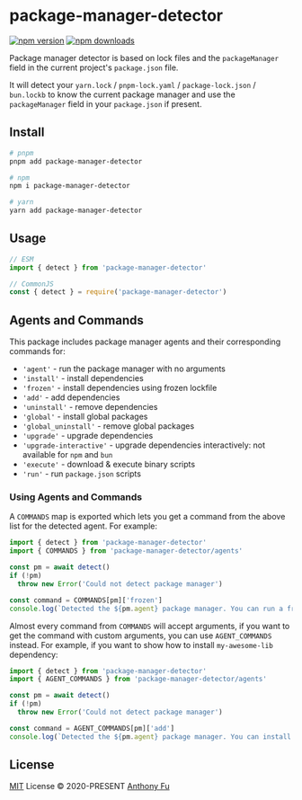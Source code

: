 # package-manager-detector

[![npm version][npm-version-src]][npm-version-href]
[![npm downloads][npm-downloads-src]][npm-downloads-href]

Package manager detector is based on lock files and the `packageManager` field in the current project's `package.json` file.

It will detect your `yarn.lock` / `pnpm-lock.yaml` / `package-lock.json` / `bun.lockb` to know the current package manager and use the `packageManager` field in your `package.json` if present.

## Install

```sh
# pnpm
pnpm add package-manager-detector

# npm
npm i package-manager-detector

# yarn
yarn add package-manager-detector
```

## Usage

```js
// ESM
import { detect } from 'package-manager-detector'
```

```js
// CommonJS
const { detect } = require('package-manager-detector')
```

## Agents and Commands

This package includes package manager agents and their corresponding commands for:
- `'agent'` - run the package manager with no arguments
- `'install'` - install dependencies
- `'frozen'` - install dependencies using frozen lockfile
- `'add'` - add dependencies
- `'uninstall'` - remove dependencies
- `'global'` - install global packages
- `'global_uninstall'` - remove global packages
- `'upgrade'` - upgrade dependencies
- `'upgrade-interactive'` - upgrade dependencies interactively: not available for `npm` and `bun`
- `'execute'` - download & execute binary scripts
- `'run'` - run `package.json` scripts

### Using Agents and Commands

A `COMMANDS` map is exported which lets you get a command from the above list for the detected agent. For example:
```js
import { detect } from 'package-manager-detector'
import { COMMANDS } from 'package-manager-detector/agents'

const pm = await detect()
if (!pm)
  throw new Error('Could not detect package manager')

const command = COMMANDS[pm]['frozen']
console.log(`Detected the ${pm.agent} package manager. You can run a frozen install with ${command}`)
```

Almost every command from `COMMANDS` will accept arguments, if you want to get the command with custom arguments, you can use `AGENT_COMMANDS` instead. For example, if you want to show how to install `my-awesome-lib` dependency:
```js
import { detect } from 'package-manager-detector'
import { AGENT_COMMANDS } from 'package-manager-detector/agents'

const pm = await detect()
if (!pm)
  throw new Error('Could not detect package manager')

const command = AGENT_COMMANDS[pm]['add']
console.log(`Detected the ${pm.agent} package manager. You can install "my-awesome-lib" with ${command(['my-awesome-lib']).toString()}`)
```

## License

[MIT](./LICENSE) License © 2020-PRESENT [Anthony Fu](https://github.com/antfu)

<!-- Badges -->

[npm-version-src]: https://img.shields.io/npm/v/package-manager-detector?style=flat&colorA=18181B&colorB=F0DB4F
[npm-version-href]: https://npmjs.com/package/package-manager-detector
[npm-downloads-src]: https://img.shields.io/npm/dm/package-manager-detector?style=flat&colorA=18181B&colorB=F0DB4F
[npm-downloads-href]: https://npmjs.com/package/package-manager-detector
[license-href]: https://github.com/userquin/package-manager-detector/blob/main/LICENSE
